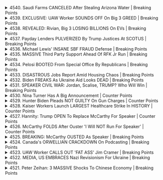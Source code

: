 <details>
<summary>4540. Saudi Farms CANCELED After Stealing Arizona Water | Breaking Points</summary><br>

<a href="https://www.youtube.com/watch?v=5421muCpcZY" target="_blank">
    <img src="https://img.youtube.com/vi/5421muCpcZY/maxresdefault.jpg" 
        alt="[Youtube]" width="200">
</a>

# Saudi Farms CANCELED After Stealing Arizona Water | Breaking Points


</details>

<details>
<summary>4539. EXCLUSIVE: UAW Worker SOUNDS OFF On Big 3 GREED | Breaking Points</summary><br>

<a href="https://www.youtube.com/watch?v=n9AzaDfVIK8" target="_blank">
    <img src="https://img.youtube.com/vi/n9AzaDfVIK8/maxresdefault.jpg" 
        alt="[Youtube]" width="200">
</a>

# EXCLUSIVE: UAW Worker SOUNDS OFF On Big 3 GREED | Breaking Points


</details>

<details>
<summary>4538. REVEALED: Rivian, Big 3 LOSING BILLIONS On EVs | Breaking Points</summary><br>

<a href="https://www.youtube.com/watch?v=USVd_k6lQ_c" target="_blank">
    <img src="https://img.youtube.com/vi/USVd_k6lQ_c/maxresdefault.jpg" 
        alt="[Youtube]" width="200">
</a>

# REVEALED: Rivian, Big 3 LOSING BILLIONS On EVs | Breaking Points


</details>

<details>
<summary>4537. Payday Lenders PULVERIZED By Trump Justices At SCOTUS | Breaking Points</summary><br>

<a href="https://www.youtube.com/watch?v=UK1ovicuXjg" target="_blank">
    <img src="https://img.youtube.com/vi/UK1ovicuXjg/maxresdefault.jpg" 
        alt="[Youtube]" width="200">
</a>

# Payday Lenders PULVERIZED By Trump Justices At SCOTUS | Breaking Points


</details>

<details>
<summary>4536. Michael Lewis' INSANE SBF FRAUD Defense | Breaking Points</summary><br>

<a href="https://www.youtube.com/watch?v=mrHvAfHTmVk" target="_blank">
    <img src="https://img.youtube.com/vi/mrHvAfHTmVk/maxresdefault.jpg" 
        alt="[Youtube]" width="200">
</a>

# Michael Lewis' INSANE SBF FRAUD Defense | Breaking Points


</details>

<details>
<summary>4535. MASSIVE Third Party Support Ahead Of RFK Jr Run | Breaking Points</summary><br>

<a href="https://www.youtube.com/watch?v=d_zb9ZW0m6E" target="_blank">
    <img src="https://img.youtube.com/vi/d_zb9ZW0m6E/maxresdefault.jpg" 
        alt="[Youtube]" width="200">
</a>

# MASSIVE Third Party Support Ahead Of RFK Jr Run | Breaking Points


</details>

<details>
<summary>4534. Pelosi BOOTED From Special Office By Republicans | Breaking Points</summary><br>

<a href="https://www.youtube.com/watch?v=m561DmVry3Q" target="_blank">
    <img src="https://img.youtube.com/vi/m561DmVry3Q/maxresdefault.jpg" 
        alt="[Youtube]" width="200">
</a>

# Pelosi BOOTED From Special Office By Republicans | Breaking Points


</details>

<details>
<summary>4533. DISASTROUS Jobs Report Amid Housing Chaos | Breaking Points</summary><br>

<a href="https://www.youtube.com/watch?v=anMVRDF52YU" target="_blank">
    <img src="https://img.youtube.com/vi/anMVRDF52YU/maxresdefault.jpg" 
        alt="[Youtube]" width="200">
</a>

# DISASTROUS Jobs Report Amid Housing Chaos | Breaking Points


</details>

<details>
<summary>4532. Biden FREAKS As Ukraine Aid Looks DEAD | Breaking Points</summary><br>

<a href="https://www.youtube.com/watch?v=BhShk6y33Hg" target="_blank">
    <img src="https://img.youtube.com/vi/BhShk6y33Hg/maxresdefault.jpg" 
        alt="[Youtube]" width="200">
</a>

# Biden FREAKS As Ukraine Aid Looks DEAD | Breaking Points


</details>

<details>
<summary>4531. SPEAKER CIVIL WAR: Jordan, Scalise, TRUMP? Who Will Win | Breaking Points</summary><br>

<a href="https://www.youtube.com/watch?v=WNw51WDbb0k" target="_blank">
    <img src="https://img.youtube.com/vi/WNw51WDbb0k/maxresdefault.jpg" 
        alt="[Youtube]" width="200">
</a>

# SPEAKER CIVIL WAR: Jordan, Scalise, TRUMP? Who Will Win | Breaking Points


</details>

<details>
<summary>4530. Nina Turner Has A Big Announcement | Counter Points</summary><br>

<a href="https://www.youtube.com/watch?v=7yd5UpmEYqU" target="_blank">
    <img src="https://img.youtube.com/vi/7yd5UpmEYqU/maxresdefault.jpg" 
        alt="[Youtube]" width="200">
</a>

# Nina Turner Has A Big Announcement | Counter Points


</details>

<details>
<summary>4529. Hunter Biden Pleads NOT GUILTY On Gun Charges | Counter Points</summary><br>

<a href="https://www.youtube.com/watch?v=APjz1J3rtfU" target="_blank">
    <img src="https://img.youtube.com/vi/APjz1J3rtfU/maxresdefault.jpg" 
        alt="[Youtube]" width="200">
</a>

# Hunter Biden Pleads NOT GUILTY On Gun Charges | Counter Points


</details>

<details>
<summary>4528. Kaiser Workers Launch LARGEST Healthcare Strike In HISTORY | Counter Points</summary><br>

<a href="https://www.youtube.com/watch?v=FW6K9DjhQ_M" target="_blank">
    <img src="https://img.youtube.com/vi/FW6K9DjhQ_M/maxresdefault.jpg" 
        alt="[Youtube]" width="200">
</a>

# Kaiser Workers Launch LARGEST Healthcare Strike In HISTORY | Counter Points


</details>

<details>
<summary>4527. Hannity: Trump OPEN To Replace McCarthy For Speaker | Counter Points</summary><br>

<a href="https://www.youtube.com/watch?v=iA5Cy851Ft4" target="_blank">
    <img src="https://img.youtube.com/vi/iA5Cy851Ft4/maxresdefault.jpg" 
        alt="[Youtube]" width="200">
</a>

# Hannity: Trump OPEN To Replace McCarthy For Speaker | Counter Points


</details>

<details>
<summary>4526. McCarthy FOLDS After Ouster 'I Will NOT Run For Speaker' | Counter Points</summary><br>

<a href="https://www.youtube.com/watch?v=RIE2V7BHgo0" target="_blank">
    <img src="https://img.youtube.com/vi/RIE2V7BHgo0/maxresdefault.jpg" 
        alt="[Youtube]" width="200">
</a>

# McCarthy FOLDS After Ouster 'I Will NOT Run For Speaker' | Counter Points


</details>

<details>
<summary>4525. BREAKING: McCarthy OUSTED As Speaker | Breaking Points</summary><br>

<a href="https://www.youtube.com/watch?v=b9zfZByu1sU" target="_blank">
    <img src="https://img.youtube.com/vi/b9zfZByu1sU/maxresdefault.jpg" 
        alt="[Youtube]" width="200">
</a>

# BREAKING: McCarthy OUSTED As Speaker | Breaking Points


</details>

<details>
<summary>4524. Canada's ORWELLIAN CRACKDOWN On Podcasting | Breaking Points</summary><br>

<a href="https://www.youtube.com/watch?v=mSNUnnJAPxg" target="_blank">
    <img src="https://img.youtube.com/vi/mSNUnnJAPxg/maxresdefault.jpg" 
        alt="[Youtube]" width="200">
</a>

# Canada's ORWELLIAN CRACKDOWN On Podcasting | Breaking Points


</details>

<details>
<summary>4523. UAW Worker CALLS OUT 'FAT ASS' Jim Cramer | Breaking Points</summary><br>

<a href="https://www.youtube.com/watch?v=7JOrFWLQcoU" target="_blank">
    <img src="https://img.youtube.com/vi/7JOrFWLQcoU/maxresdefault.jpg" 
        alt="[Youtube]" width="200">
</a>

# UAW Worker CALLS OUT 'FAT ASS' Jim Cramer | Breaking Points


</details>

<details>
<summary>4522. MEDIA, US EMBRACES Nazi Revisionism For Ukraine | Breaking Points</summary><br>

<a href="https://www.youtube.com/watch?v=5Qhk872UU_Q" target="_blank">
    <img src="https://img.youtube.com/vi/5Qhk872UU_Q/maxresdefault.jpg" 
        alt="[Youtube]" width="200">
</a>

# MEDIA, US EMBRACES Nazi Revisionism For Ukraine | Breaking Points


</details>

<details>
<summary>4521. Peter Zeihan: 3 MASSIVE Shocks To Chinese Economy | Breaking Points</summary><br>

<a href="https://www.youtube.com/watch?v=l9v1THZDQHk" target="_blank">
    <img src="https://img.youtube.com/vi/l9v1THZDQHk/maxresdefault.jpg" 
        alt="[Youtube]" width="200">
</a>

# Peter Zeihan: 3 MASSIVE Shocks To Chinese Economy | Breaking Points


</details>

